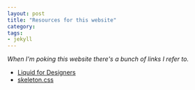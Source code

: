 ```yaml
---
layout: post
title: "Resources for this website"
category: 
tags:
- jekyll
---
```


_When I'm poking this website there's a bunch of links I refer to._

* [Liquid for Designers](https://github.com/Shopify/liquid/wiki/Liquid-for-Designers)
* [skeleton.css](https://github.com/dhgamache/Skeleton/blob/master/stylesheets/skeleton.css)